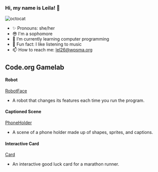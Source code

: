 ### Hi, my name is Leila! 👋
![octocat](https://github.com/leilale1/leilale1/assets/146843642/ff8ab0a1-67b0-448d-85d0-82d92e35c908)
- ✨ Pronouns: she/her
- 😎 I'm a sophomore
- 🌱 I’m currently learning computer programming
- 🎈 Fun fact: I like listening to music
- 📫 How to reach me: lel26@wpsma.org

## Code.org Gamelab
#### Robot 
[RobotFace](https://leilale1.github.io/Robot/)
- A robot that changes its features each time you run the program.

#### Captioned Scene
[PhoneHolder](https://studio.code.org/projects/gamelab/CJI6hdbIkXggWSM4lRxoaaju8C2eR3XFOvOiEwwuaJA/)
- A scene of a phone holder made up of shapes, sprites, and captions.

#### Interactive Card
[Card](https://studio.code.org/projects/gamelab/WLtimgAHOvPmgIWHQn1tpb5C016SHSwynm1TUQ6TU2c/)
- An interactive good luck card for a marathon runner.
